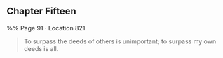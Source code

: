 ## Chapter Fifteen
%% Page 91 · Location 821 
> To surpass the deeds of others is unimportant; to surpass my own deeds is all. 